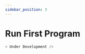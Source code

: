 ```yaml
---
sidebar_position: 3
---
```


# Run First Program

```javascript title="code.js"
< Under Development />
```
